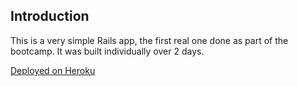 ## Introduction
This is a very simple Rails app, the first real one done as part of the bootcamp. It was built individually over 2 days.

[Deployed on Heroku](https://annema-watch-list.herokuapp.com/)
